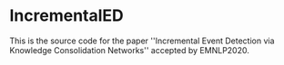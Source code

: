 # IncrementalED
This is the source code for the paper ''Incremental Event Detection via Knowledge Consolidation Networks'' accepted by EMNLP2020.
